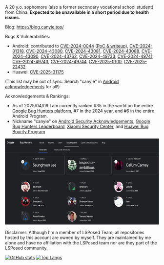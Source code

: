 A 20 y.o. sophomore (also a former secondary vocational school student) from China. **Expected to be unavailable in a short period due to health issues.**

Blog: https://blog.canyie.top/
<!-- 
Telegram channel: [@CanyieChannel](https://t.me/CanyieChannel) -->

Bugs & Vulnerabilities: 
- Android: contributed to [CVE-2024-0044](https://nvd.nist.gov/vuln/detail/CVE-2024-0044) ([PoC & writeup](https://github.com/canyie/CVE-2024-0044)), [CVE-2024-31318](https://nvd.nist.gov/vuln/detail/CVE-2024-31318), [CVE-2024-43080](https://nvd.nist.gov/vuln/detail/CVE-2024-43080), [CVE-2024-43081](https://nvd.nist.gov/vuln/detail/CVE-2024-43081), [CVE-2024-43088](https://nvd.nist.gov/vuln/detail/CVE-2024-43088), [CVE-2024-43090](https://nvd.nist.gov/vuln/detail/CVE-2024-43090), [CVE-2024-43762](https://nvd.nist.gov/vuln/detail/CVE-2024-43762), [CVE-2024-49733](https://nvd.nist.gov/vuln/detail/CVE-2024-49733), [CVE-2024-49741](https://nvd.nist.gov/vuln/detail/CVE-2024-49741), [CVE-2024-49743](https://nvd.nist.gov/vuln/detail/CVE-2024-49743), [CVE-2024-49744](https://nvd.nist.gov/vuln/detail/CVE-2024-49744), [CVE-2025-0100](https://nvd.nist.gov/vuln/detail/CVE-2025-0100), [CVE-2025-22432](https://nvd.nist.gov/vuln/detail/CVE-2025-22432)
- Huawei: [CVE-2025-31175](https://nvd.nist.gov/vuln/detail/CVE-2025-31175)


(This list may be out of sync. Search "canyie" in [Android acknowledgements](https://source.android.com/docs/security/overview/acknowledgements) for all!)

Acknowledgements & Rankings:
- As of 2025/04/09 I am currently ranked #35 in the world on the entire [Google Bug Hunters platform](https://bughunters.google.com/profile/3497d4e9-5612-4155-a861-dd1f97509949), #7 in the 2024 year, and #6 in the entire Android Program.
- Nickname "canyie" on [Android Security Acknowledgements](https://source.android.com/docs/security/overview/acknowledgements), [Google Bug Hunters Leaderboard](https://bughunters.google.com/leaderboard), [Xiaomi Security Center](https://sec.xiaomi.com/#/hero), and [Huawei Bug Bounty Program](https://bugbounty.huawei.com/hbp/#/ranking)

<img src="google-bughunters-2024-ranking.jpg" alt="2024 Ranking" width="640" height="281">

<!--
Discussion Group:
- QQ Group: 949888394
- Telegram Group: [@DreamlandFramework](t.me/DreamlandFramework)
-->
<!-- What are you trying to seek out? -->

Disclaimer: Although I'm a member of LSPosed Team, all repositories hosted by this account are owned by myself. They are maintained by me alone and have no affiliation with the LSPosed team nor are they part of the LSPosed community.

[![GitHub stats](https://github-readme-stats.vercel.app/api?username=canyie&count_private=true&show_icons=true)](https://github.com/anuraghazra/github-readme-stats)
[![Top Langs](https://github-readme-stats-one-bice.vercel.app/api/top-langs/?username=canyie&layout=compact&langs_count=10&exclude_repo=iQOO-Z1-kernel,canyie.github.io)](https://github.com/anuraghazra/github-readme-stats)

<!--
**canyie/canyie** is a ✨ _special_ ✨ repository because its `README.md` (this file) appears on your GitHub profile.

Here are some ideas to get you started:

- 🔭 I’m currently working on ...
- 🌱 I’m currently learning ...
- 👯 I’m looking to collaborate on ...
- 🤔 I’m looking for help with ...
- 💬 Ask me about ...
- 📫 How to reach me: ...
- 😄 Pronouns: ...
- ⚡ Fun fact: ...
-->
